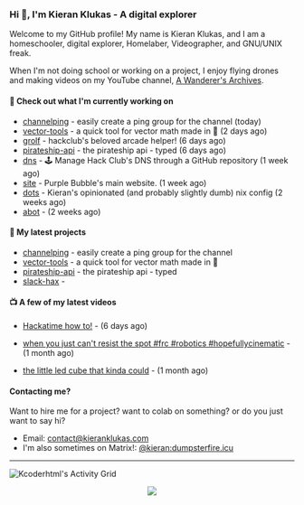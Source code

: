 ### Hi 👋, I'm Kieran Klukas - A digital explorer

Welcome to my GitHub profile! My name is Kieran Klukas, and I am a homeschooler, digital explorer, Homelaber, Videographer, and GNU/UNIX freak.

When I'm not doing school or working on a project, I enjoy flying drones and making videos on my YouTube channel, [A Wanderer's Archives](https://youtube.com/@wanderer.archives).

#### 👷 Check out what I'm currently working on

- [channelping](https://github.com/kcoderhtml/channelping) - easily create a ping group for the channel (today)
- [vector-tools](https://github.com/kcoderhtml/vector-tools) - a quick tool for vector math made in 🥟 (2 days ago)
- [grolf](https://github.com/kcoderhtml/grolf) - hackclub's beloved arcade helper! (6 days ago)
- [pirateship-api](https://github.com/kcoderhtml/pirateship-api) - the pirateship api - typed (6 days ago)
- [dns](https://github.com/hackclub/dns) - 🕹 Manage Hack Club's DNS through a GitHub repository (1 week ago)
- [site](https://github.com/thepurplebubble/site) - Purple Bubble's main website. (1 week ago)
- [dots](https://github.com/kcoderhtml/dots) - Kieran's opinionated (and probably slightly dumb) nix config (2 weeks ago)
- [abot](https://github.com/kcoderhtml/abot) -  (2 weeks ago)

#### 🌱 My latest projects

- [channelping](https://github.com/kcoderhtml/channelping) - easily create a ping group for the channel
- [vector-tools](https://github.com/kcoderhtml/vector-tools) - a quick tool for vector math made in 🥟
- [pirateship-api](https://github.com/kcoderhtml/pirateship-api) - the pirateship api - typed
- [slack-hax](https://github.com/kcoderhtml/slack-hax) - 

#### 📺 A few of my latest videos

- [Hackatime how to!](https://www.youtube.com/watch?v=eKoD9yyr1To) - (6 days ago)

- [when you just can't resist the spot #frc #robotics #hopefullycinematic](https://www.youtube.com/watch?v=Y7SZ_TDleGM) - (1 month ago)

- [the little led cube that kinda could](https://www.youtube.com/watch?v=um7v7Y04vGw) - (1 month ago)



#### Contacting me?

Want to hire me for a project? want to colab on something? or do you just want to say hi?

- Email: [contact@kieranklukas.com](mailto:contact@kieranklukas.com)
- I'm also sometimes on Matrix!: [@kieran:dumpsterfire.icu](https://matrix.to/#/@kieran.matrix.dumpsterfire.icu)

---

![Kcoderhtml's Activity Grid](https://raw.githubusercontent.com/kcoderhtml/kcoderhtml/output/github-contribution-grid-snake.svg)
<p align="center">
  <img src="https://github-readme-stats.vercel.app/api/wakatime?username=krn&api_domain=waka.hackclub.com&bg_color=1A202C&title_color=2F855A&icon_color=2F855A&text_color=ffffff&custom_title=Hackatime%20Weekly%20Stats&layout=compact">
</p>

